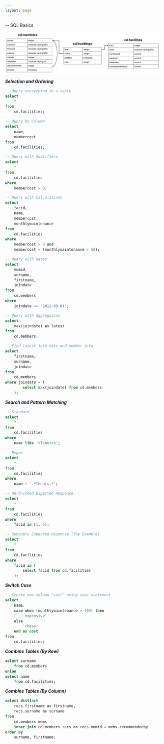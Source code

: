 ```yaml
---
layout: page
---
```


-- SQL Basics

![Schema Vis](schema-horizontal.svg)

***Selection and Ordering***

```sql
-- Query everything in a table
select
	*
from
	cd.facilities;
```

```sql
-- Query by Column
select
	name,
	membercost
from
	cd.facilities;
```

```sql
-- Query with Qualifiers
select
	*
from
	cd.facilities
where 
	membercost > 0;
```

```sql
-- Query with Calculations
select
	facid,
	name,
	membercost,
	monthlymaintenance
from
	cd.facilities
where
	membercost > 0 and
	membercost < (monthlymaintenance / 50);
```

```sql
-- Query with Dates
select 
	memid,
	surname,
	firstname,
	joindate
from
	cd.members
where
	joindate >= '2012-09-01';
```

```sql
-- Query with Aggregation
select
	max(joindate) as latest
from
	cd.members;
```

```sql
-- Find latest join date and member info
select
	firstname,
	surname,
	joindate
from
	cd.members
where joindate = (
		select max(joindate) from cd.members
	); 
```

***Search and Pattern Matching***

```sql
-- Standard
select
	*
from
	cd.facilities
where
	name like '%Tennis%';
```

```sql
-- Regex
select
	*
from
	cd.facilities
where
	name ~ '.*Tennis.*';
```

```sql
-- Hard-coded Expected Response
select
	*
from
	cd.facilities
where
	facid in (1, 5);
```

```sql
-- Subquery Expected Response (Toy Example)
select
	* 
from
	cd.facilities
where
	facid in (
		select facid from cd.facilities
	);
```

***Switch Case***

```sql
-- Create new column "cost" using case statement
select
	name, 
	case when (monthlymaintenance > 100) then
		'expensive'
	else
		'cheap'
	end as cost
from
	cd.facilities;   
```

***Combine Tables (By Row)***

```sql
select surname 
	from cd.members
union
select name
	from cd.facilities;   
```

***Combine Tables (By Column)***

```sql
select distinct
	recs.firstname as firstname,
	recs.surname as surname
from 
	cd.members mems
	inner join cd.members recs on recs.memid = mems.recommendedby
order by
	surname, firstname;  
```